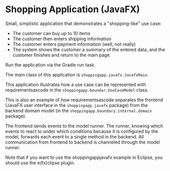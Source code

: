 # Shopping Application (JavaFX)
Small, simplistic application that demonstrates a "shopping-like" use case:
* The customer can buy up to 10 items
* The customer then enters shipping information
* The customer enters payment information (well, not really)
* The system shows the customer a summary of the entered data, and the customer
finishes and return to the main page.

Run the application via the Gradle run task. 

The main class of this application is ```shoppingapp.javafx.JavafxMain```.

This application illustrates how a use case can be represented with 
requirementsascode in the ```shoppingapp.boundar.UseCaseModel``` class.

This is also an example of how requirementsascode separates the frontend
(JavaFX user interface in the ```shoppingapp.javafx``` package)
from the backend domain model (in the ```shoppingapp.boundary.internal.domain``` package).

The frontend sends events to the model runner. The runner, knowing which events to
react to under which conditions because it is configured by the model, forwards 
each event to a single method in the backend. 
All communication from frontend to backend is channeled through the model runner.

Note that if you want to use the shoppingappjavafx example in Eclipse, you should use
the e(fx)clipse plugin.

